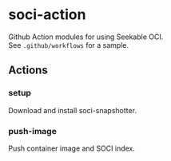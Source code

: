 # soci-action

Github Action modules for using Seekable OCI. <br>
See `.github/workflows` for a sample.

## Actions
### setup
Download and install soci-snapshotter.

### push-image
Push container image and SOCI index.